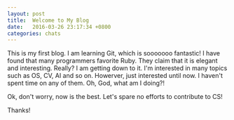 ```yaml
---
layout: post
title:  Welcome to My Blog
date:   2016-03-26 23:17:34 +0800
categories: chats
---
```

This is my first blog. I am learning Git, which is sooooooo fantastic! I have found that many programmers favorite Ruby. They claim that it is elegant and interesting. Really? I am getting down to it. I'm interested in many topics such as OS, CV, AI and so on. Howerver, just interested until now. I haven't spent time on any of them. Oh, God, what am I doing?!

Ok, don't worry, now is the best. Let's spare no efforts to contribute to CS!

Thanks!



